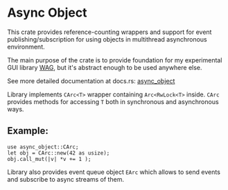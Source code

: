# Async Object

This crate provides reference-counting wrappers and support for event publishing/subscription
for using objects in multithread asynchronous environment.

The main purpose of the crate is to provide foundation for my experimental GUI library
[WAG](https://github.com/milyin/wag), but it's abstract enough to be used anywhere else.

See more detailed documentation at docs.rs: [async_object](https://docs.rs/async_object/0.1.1/async_object/) 

Library implements ```CArc<T>``` wrapper containing ```Arc<RwLock<T>``` inside.
```CArc``` provides methods for accessing ```T``` both in synchronous and asynchronous ways.

## Example:

```
use async_object::CArc;
let obj = CArc::new(42 as usize);
obj.call_mut(|v| *v += 1 );
```

Library also provides event queue object ```EArc``` which allows to send events and subscribe to async streams of them.
